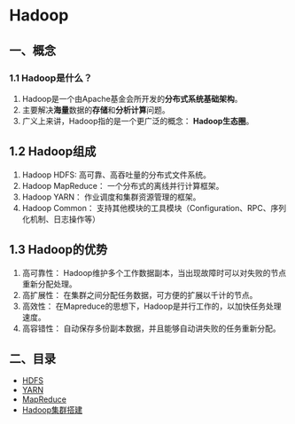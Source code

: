 # Hadoop

## 一、概念

### 1.1 Hadoop是什么？

1. Hadoop是一个由Apache基金会所开发的**分布式系统基础架构**。
2. 主要解决**海量**数据的**存储**和**分析计算**问题。
3. 广义上来讲，Hadoop指的是一个更广泛的概念： **Hadoop生态圈**。

## 1.2 Hadoop组成

1. Hadoop HDFS: 高可靠、高吞吐量的分布式文件系统。
2. Hadoop MapReduce： 一个分布式的离线并行计算框架。
3. Hadoop YARN： 作业调度和集群资源管理的框架。
4. Hadoop Common： 支持其他模块的工具模块（Configuration、RPC、序列化机制、日志操作等）

## 1.3 Hadoop的优势

1. 高可靠性： Hadoop维护多个工作数据副本，当出现故障时可以对失败的节点重新分配处理。
2. 高扩展性： 在集群之间分配任务数据，可方便的扩展以千计的节点。
3. 高效性： 在Mapreduce的思想下，Hadoop是并行工作的，以加快任务处理速度。
4. 高容错性： 自动保存多份副本数据，并且能够自动讲失败的任务重新分配。

## 二、目录

* [HDFS](HDFS.md)
* [YARN](YARN.md)
* [MapReduce](MapReduce.md)
* [Hadoop集群搭建](DEVOPS.md)